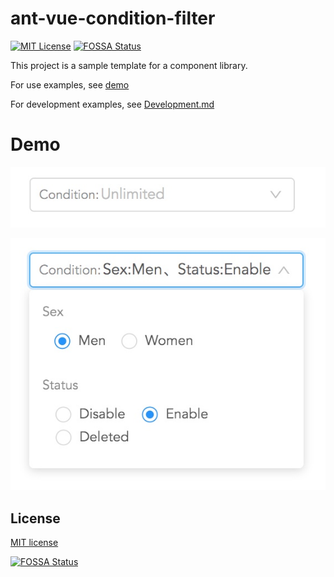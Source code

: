 # ant-vue-condition-filter
[![MIT License][license-image]][license-url]
[![FOSSA Status][fossa-badge-image]][fossa-badge-url]

This project is a sample template for a component library.

For use examples, see [demo][url1]

For development examples, see [Development.md][url2]

# Demo
![Unlimited](demo/images/screenshot1.jpeg)

![Condition filter](demo/images/screenshot2.jpeg)

## License
[MIT license][license-url]

[![FOSSA Status][fossa-large-image]][fossa-large-url]

[url1]:./demo/
[url2]:Development.md

[license-image]: https://img.shields.io/badge/license-MIT-blue.svg?style=flat
[license-url]: LICENSE

[fossa-badge-image]: https://app.fossa.com/api/projects/git%2Bgithub.com%2Funlangchan%2Fant-vue-condition-filter.svg?type=shield
[fossa-badge-url]: https://app.fossa.com/projects/git%2Bgithub.com%2Funlangchan%2Fant-vue-condition-filter?ref=badge_shield

[fossa-large-image]: https://app.fossa.com/api/projects/git%2Bgithub.com%2Funlangchan%2Fant-vue-condition-filter.svg?type=large
[fossa-large-url]: https://app.fossa.com/projects/git%2Bgithub.com%2Funlangchan%2Fant-vue-condition-filter?ref=badge_large